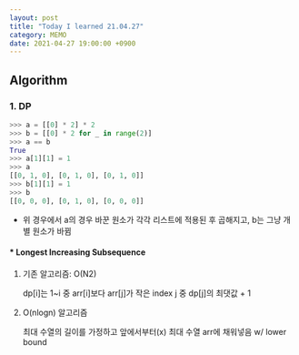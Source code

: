 ```yaml
---
layout: post
title: "Today I learned 21.04.27"
category: MEMO
date: 2021-04-27 19:00:00 +0900
---
```

## Algorithm

### 1. DP

```python
>>> a = [[0] * 2] * 2
>>> b = [[0] * 2 for _ in range(2)]
>>> a == b
True
>>> a[1][1] = 1
>>> a
[[0, 1, 0], [0, 1, 0], [0, 1, 0]]
>>> b[1][1] = 1
>>> b
[[0, 0, 0], [0, 1, 0], [0, 0, 0]]
```
- 위 경우에서 a의 경우 바꾼 원소가 각각 리스트에 적용된 후 곱해지고, b는 그냥 개별 원소가 바뀜

#### * Longest Increasing Subsequence
1. 기존 알고리즘: O(N2)

    dp[i]는 1~i 중 arr[i]보다 arr[j]가 작은 index j 중 dp[j]의 최댓값 + 1

2. O(nlogn) 알고리즘

    최대 수열의 길이를 가정하고 앞에서부터(x) 최대 수열 arr에 채워넣음 w/ lower bound
